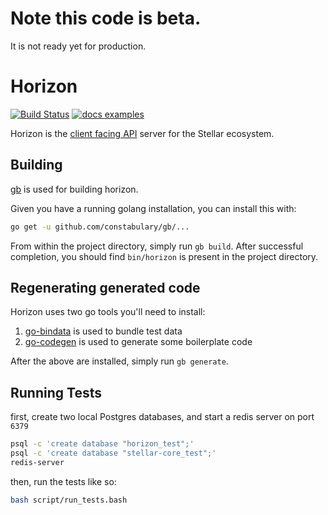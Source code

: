 # Note this code is beta.
It is not ready yet for production.

# Horizon
[![Build Status](https://travis-ci.org/stellar/horizon.svg?branch=master)](https://travis-ci.org/stellar/horizon)
[![docs examples](https://sourcegraph.com/api/repos/github.com/stellar/horizon/.badges/docs-examples.svg)](https://sourcegraph.com/github.com/stellar/horizon)

Horizon is the [client facing API](/docs) server
for the Stellar ecosystem. 


## Building

[gb](getgb.io) is used for building horizon.

Given you have a running golang installation, you can install this with:

```bash
go get -u github.com/constabulary/gb/...
```

From within the project directory, simply run `gb build`.  After successful
completion, you should find `bin/horizon` is present in the project directory.

## Regenerating generated code

Horizon uses two go tools you'll need to install:
1. [go-bindata](https://github.com/jteeuwen/go-bindata) is used to bundle test data
1. [go-codegen](https://github.com/nullstyle/go-codegen) is used to generate some boilerplate code

After the above are installed, simply run `gb generate`.

## Running Tests

first, create two local Postgres databases, and start a redis server on port
`6379`

```bash
psql -c 'create database "horizon_test";'
psql -c 'create database "stellar-core_test";'
redis-server
```

then, run the tests like so:

```bash
bash script/run_tests.bash
```
